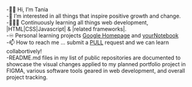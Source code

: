 -👋🏽 Hi, I’m Tania
<br>
-📔 I’m interested in all things that inspire positive growth and change.
<br>
-👩🏽‍🏫 Continuously learning all things web development, |HTML|CSS|Javascript| & |related frameworks|.
<br>
-♾️ Personal learning projects [Google Homepage](https://twodunlami.github.io/SearchClone/) and [yourNotebook](https://twodunlami.github.io/yourNotebook/)
<br>
-📫 How to reach me ... submit a [PULL](https://github.com/TWOdunlami) request and we can learn collabortively!
<br>
-README.md files in my list of public repositories are documented to showcase the visual changes applied to my planned portfolio project in FIGMA, various software tools geared in web development, and overall project tracking.

<!---
TWOdunlami/TWOdunlami is a ✨ special ✨ repository because its `README.md` (this file) appears on your GitHub profile.
You can click the Preview link to take a look at your changes.
--->
